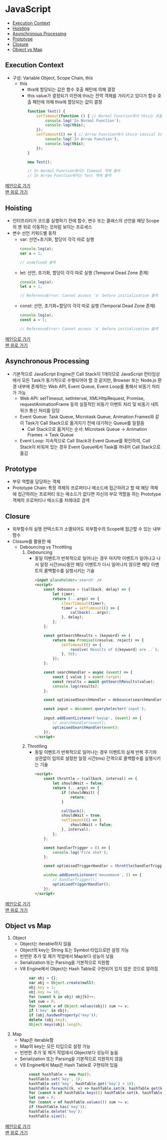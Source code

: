 # JavaScript

* [Execution Context](#execution-context)
* [Hoisting](#hoisting)
* [Asynchronous Processing](#asynchronous-processing)
* [Prototype](#prototype)
* [Closure](#closure)
* [Object vs Map](#object-vs-map)

## Execution Context
- 구성: Variable Object, Scope Chain, this
    - this
        - this에 할당되는 값은 함수 호출 패턴에 의해 결정
        - this value가 결정되기 이전에 this는 전역 객체를 가리키고 있다가 함수 호출 패턴에 의해 this에 할당되는 값이 결정
            ```javascript
            function Test() {
                setTimeout(function () { // Normal Function에서 this는 호출 패턴에 의해 결정
                    console.log('In Normal Function');
                    console.log(this);
                });
                setTimeout(() => { // Arrow Function에서 this는 Lexical Scope를 따름
                    console.log('In Arrow Function');
                    console.log(this);
                });
            }

            new Test();

            // In Normal Function에서는 Timeout 객체 출력
            // In Arrow Function에서는 Test 객체 출력
            ```
[메인으로 가기](https://github.com/sekhyuni/frontend-basic-concept)</br>
[맨 위로 가기](#javascript)
## Hoisting
- 인터프리터가 코드를 실행하기 전에 함수, 변수 또는 클래스의 선언을 해당 Scope의 맨 위로 이동하는 것처럼 보이는 프로세스
- 변수 선언 키워드별 동작
    - var: 선언+초기화, 할당이 각각 따로 실행
        ```javascript
        console.log(a);
        var a = 1;

        // undefined 출력
        ```
    - let: 선언, 초기화, 할당이 각각 따로 실행 (Temporal Dead Zone 존재)
        ```javascript
        console.log(a);
        let a = 1;

        // ReferenceError: Cannot access 'a' before initialization 출력
        ```
    - const: 선언, 초기화+할당이 각각 따로 실행 (Temporal Dead Zone 존재)
        ```javascript
        console.log(a);
        const a = 1;

        // ReferenceError: Cannot access 'a' before initialization 출력
        ```
[메인으로 가기](https://github.com/sekhyuni/frontend-basic-concept)</br>
[맨 위로 가기](#javascript)
## Asynchronous Processing
- 기본적으로 JavaScript Engine은 Call Stack이 1개이므로 JavaScript 런타임상에서 모든 Task가 동기적으로 수행되어야 할 것 같지만, Browser 또는 Node.js 환경 내부에 존재하는 Web API, Event Queue, Event Loop를 통해서 비동기 처리가 가능
    - Web API: setTimeout, setInterval, XMLHttpRequest, Promise, requestAnimationFrame 등의 실질적인 비동기 이벤트 처리 및 비동기 네트워크 통신 처리를 담당
    - Event Queue: Task Queue, Microtask Queue, Animation Frames와 같이 Task가 Call Stack으로 옮겨지기 전에 대기하는 Queue를 일컬음
        - Call Stack으로 옮겨지는 순서: Microtask Queue -> Animation Frames -> Task Queue
    - Event Loop: 지속적으로 Call Stack과 Event Queue를 확인하여, Call Stack이 비워져 있는 경우 Event Queue에서 Task를 꺼내어 Call Stack으로 옮김
## Prototype
- 부모 역할을 담당하는 객체
- Prototype Chain: 특정 객체의 프로퍼티나 메소드에 접근하려고 할 때 해당 객체에 접근하려는 프로퍼티 또는 메소드가 없다면 자신의 부모 역할을 하는 Prototype 객체의 프로퍼티나 메소드를 차례대로 검색 
## Closure
- 외부함수의 실행 컨텍스트가 소멸되어도 외부함수의 Scope에 접근할 수 있는 내부함수
- Closure를 활용한 예
    - Debouncing vs Throttling
        1. Debouncing
            - 동일 이벤트가 반복적으로 일어나는 경우 마지막 이벤트가 일어나고 나서 일정 시간(ms)동안 해당 이벤트가 다시 일어나지 않으면 해당 이벤트의 콜백함수를 실행시키는 기술
                ```html
                <input placeholder='search' />
                <script>
                    const debounce = (callback, delay) => {
                        let timer;
                        return (...args) => {
                            clearTimeout(timer);
                            timer = setTimeout(() => {
                                callback(...args);
                            }, delay);
                        };
                    };

                    const getSearchResults = (keyword) => {
                        return new Promise((resolve, reject) => {
                            setTimeout(() => {
                                resolve(`Results of ${keyword} are ..`);
                            }, 50);
                        });
                    };

                    const searchHandler = async (event) => {
                        const { value } = event.target;
                        const results = await getSearchResults(value);
                        console.log(results);
                    };

                    const optimisedSearchHandler = debounce(searchHandler, 500);

                    const input = document.querySelector('input');
                    
                    input.addEventListener('keyup', (event) => {
                        // searchHandler(event);
                        optimisedSearchHandler(event);
                    });
                </script>
                ```
        1. Throttling
            - 동일 이벤트가 반복적으로 일어나는 경우 이벤트의 실제 반복 주기와 상관없이 임의로 설정한 일정 시간(ms) 간격으로 콜백함수를 실행시키는 기술
                ```html
                <script>
                    const throttle = (callback, interval) => {
                        let shouldWait = false;
                        return (...args) => {
                            if (shouldWait) {
                                return;
                            }

                            callback();
                            shouldWait = true;
                            setTimeout(() => {
                                shouldWait = false;
                            }, interval);
                        };
                    };

                    const handlerTrigger = () => {
                        console.log('Fire shot');
                    };

                    const optimisedTriggerHandler = throttle(handlerTrigger, 500);

                    window.addEventListener('mousemove', () => {
                        // handlerTrigger();
                        optimisedTriggerHandler();
                    });
                </script>
                ```
[메인으로 가기](https://github.com/sekhyuni/frontend-basic-concept)</br>
[맨 위로 가기](#javascript)
## Object vs Map
1. Object
    - Object는 iterable하지 않음
    - Object의 key는 String 또는 Symbol 타입으로만 설정 가능
    - 빈번한 추가 및 제거 작업에서 Map보다 성능이 낮음
    - Serialization 또는 Parsing을 기본적으로 지원함
    - V8 Engine에서 Object는 Hash Table로 구현되어 있지 않은 것으로 알려짐
        ```javascript
            var obj = {};
            var obj = Object.create(null);
            obj.key = 1;
            obj.key += 10;
            for (const k in obj) obj[k]++;
            let sum = 0;
            for (const v of Object.values(obj)) sum += v;
            if ('key' in obj);
            if (obj.hasOwnProperty('key'));
            delete (obj.key);
            Object.keys(obj).length;
        ```
1. Map
    - Map은 iterable함
    - Map의 key는 모든 타입으로 설정 가능
    - 빈번한 추가 및 제거 작업에서 Object보다 성능이 높음
    - Serialization 또는 Parsing을 기본적으로 지원하지 않음
    - V8 Engine에서 Map은 Hash Table로 구현되어 있음
        ```javascript
            const hashTable = new Map();
            hashTable.set('key', 1);
            hashTable.set('key', hashTable.get('key') + 10);
            hashTable.foreach((k, v) => hashTable.set(k, hashTable.get(k) + 1));
            for (const k of hashTable.keys()) hashTable.set(k, hashTable.get(k) + 1);
            let sum = 0;
            for (const v of hashTable.values()) sum += v;
            if (hashTable.has('key'));
            hashTable.delete('key');
            hashTable.size();
        ```
[메인으로 가기](https://github.com/sekhyuni/frontend-basic-concept)</br>
[맨 위로 가기](#javascript)